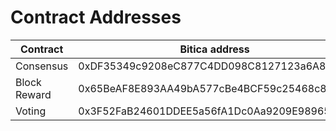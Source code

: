 # Contract Addresses

| Contract     | Bitica address                                | Bitica Testnet address                    |
| ------------ | ------------------------------------------- | ------------------------------------------ |
| Consensus    | 0xDF35349c9208eC877C4DD098C8127123a6A81A0E  | 0xb6E459e995AdF5AEc37F05e54c309aFAC89a56b9 |
| Block Reward | 0x65BeAF8E893AA49bA577cBe4BCF59c25468c8aC9  | 0xA64Cb69E4D7cA676FEd7Bd5f1cbF3d311332B56f |
| Voting       | 0x3F52FaB24601DDEE5a56fA1Dc0Aa9209E989658d  | 0x83F43ea3858C2A6C2F891797436abCe3125AaD82 |
